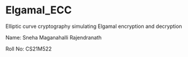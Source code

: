 # Elgamal_ECC
Elliptic curve cryptography simulating Elgamal encryption and decryption


Name: Sneha Maganahalli Rajendranath

Roll No: CS21M522
